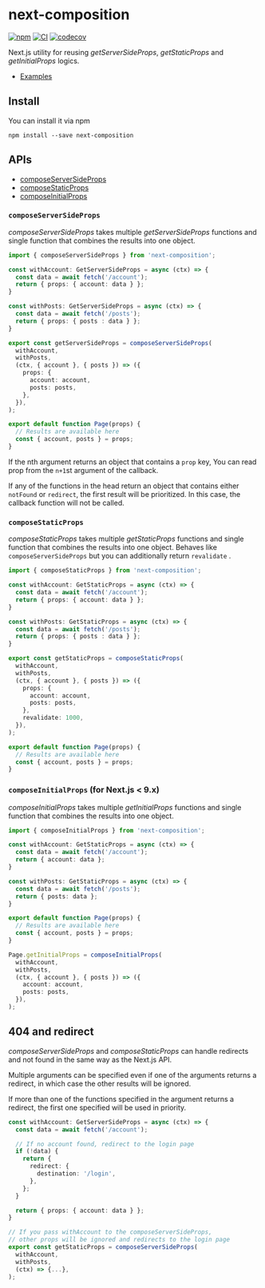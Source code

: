 # next-composition

[![npm](https://img.shields.io/npm/v/next-composition.svg)](https://www.npmjs.com/package/next-composition)
[![CI](https://github.com/neet/next-composition/actions/workflows/ci.yml/badge.svg)](https://github.com/neet/next-composition/actions/workflows/ci.yml)
[![codecov](https://codecov.io/gh/neet/next-composition/branch/main/graph/badge.svg?token=CZEL31RG9D)](https://codecov.io/gh/neet/next-composition)

Next.js utility for reusing *getServerSideProps*, *getStaticProps* and *getInitialProps* logics.

- [Examples](https://github.com/neet/next-composition/tree/main/examples)

## Install

You can install it via npm

```
npm install --save next-composition
```

## APIs

- [composeServerSideProps](#composeServerSideProps)
- [composeStaticProps](#composeStaticProps)
- [composeInitialProps](#composeInitialProps)

### `composeServerSideProps`

*composeServerSideProps* takes multiple *getServerSideProps* functions and single function that combines the results into one object.

```ts
import { composeServerSideProps } from 'next-composition';

const withAccount: GetServerSideProps = async (ctx) => {
  const data = await fetch('/account');
  return { props: { account: data } };
}

const withPosts: GetServerSideProps = async (ctx) => {
  const data = await fetch('/posts');
  return { props: { posts : data } };
}

export const getServerSideProps = composeServerSideProps(
  withAccount,
  withPosts,
  (ctx, { account }, { posts }) => ({
    props: {
      account: account,
      posts: posts,
    },
  }),
);

export default function Page(props) {
  // Results are available here
  const { account, posts } = props;
}
```

If the nth argument returns an object that contains a `prop` key, You can read prop from the `n+1`st argument of the callback.

If any of the functions in the head return an object that contains either `notFound` or `redirect`, the first result will be prioritized. In this case, the callback function will not be called.

### `composeStaticProps`

*composeStaticProps* takes multiple *getStaticProps* functions and single function that combines the results into one object. Behaves like `composeServerSideProps` but you can additionally return `revalidate` .

```ts
import { composeStaticProps } from 'next-composition';

const withAccount: GetStaticProps = async (ctx) => {
  const data = await fetch('/account');
  return { props: { account: data } };
}

const withPosts: GetStaticProps = async (ctx) => {
  const data = await fetch('/posts');
  return { props: { posts : data } };
}

export const getStaticProps = composeStaticProps(
  withAccount,
  withPosts,
  (ctx, { account }, { posts }) => ({
    props: {
      account: account,
      posts: posts,
    },
    revalidate: 1000,
  }),
);

export default function Page(props) {
  // Results are available here
  const { account, posts } = props;
}
```

### `composeInitialProps` (for Next.js < 9.x)

*composeInitialProps* takes multiple *getInitialProps* functions and single function that combines the results into one object.

```ts
import { composeInitialProps } from 'next-composition';

const withAccount: GetStaticProps = async (ctx) => {
  const data = await fetch('/account');
  return { account: data };
}

const withPosts: GetStaticProps = async (ctx) => {
  const data = await fetch('/posts');
  return { posts: data };
}

export default function Page(props) {
  // Results are available here
  const { account, posts } = props;
}

Page.getInitialProps = composeInitialProps(
  withAccount,
  withPosts,
  (ctx, { account }, { posts }) => ({
    account: account,
    posts: posts,
  }),
);

```

## 404 and redirect

*composeServerSideProps* and *composeStaticProps* can handle redirects and not found in the same way as the Next.js API.

Multiple arguments can be specified even if one of the arguments returns a redirect, in which case the other results will be ignored.

If more than one of the functions specified in the argument returns a redirect, the first one specified will be used in priority.

```ts
const withAccount: GetServerSideProps = async (ctx) => {
  const data = await fetch('/account');

  // If no account found, redirect to the login page
  if (!data) {
    return {
      redirect: {
        destination: '/login',
      },
    };
  }

  return { props: { account: data } };
}

// If you pass withAccount to the composeServerSideProps,
// other props will be ignored and redirects to the login page
export const getStaticProps = composeServerSideProps(
  withAccount,
  withPosts,
  (ctx) => {...},
);
```
